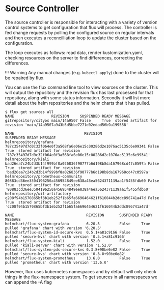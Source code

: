 # Source Controller

The source controller is responsible for interacting with a variety of version
control systems to get configuration that flux will process. The controller is
fed change requests by polling the configured source on regular intervals and
then executes a reconcilliation loop to update the cluster based on the
configuration.

The loop executes as follows: read data, render kustomization.yaml, checking
resources on the server to find differences, correcting the differences.

!!! Warning
    Any manual changes (e.g. `kubectl apply`) done to the cluster will be repaired
    by flux.

You can use the flux command line tool to view sources on the cluster. This will output the repository and the revision flux has last processed for that repository, along with some status information. Secondly it will list more detail about the helm repositories and the helm charts that it has pulled.

```shell
$ flux get sources all
NAME                 REVISION     SUSPENDED READY MESSAGE
gitrepository/cityos main/14a9507 False     True  stored artifact for revision 'main/14a9507a943b5d5bbe7271d02edad56b9a199558'

NAME                                REVISION                                                         SUSPENDED READY MESSAGE
helmrepository/grafana              787c35497d7d0c32f064e0f3a568fa6e06e15c00286d2e1076ac5135c6e99341 False     True  stored artifact for revision '787c35497d7d0c32f064e0f3a568fa6e06e15c00286d2e1076ac5135c6e99341'
helmrepository/kiali                bad26ea7c24b2d3b14f999bf8a026836f90777b6d198b8da167968cd47c0597a False     True  stored artifact for revision 'bad26ea7c24b2d3b14f999bf8a026836f90777b6d198b8da167968cd47c0597a'
helmrepository/prometheus-community 80883cd36ee3504196250a456954849ee838a46ea5624371139aa1f5455fdb60 False     True  stored artifact for revision '80883cd36ee3504196250a456954849ee838a46ea5624371139aa1f5455fdb60'
helmrepository/wit-artifactory      c208f94b1570865bf3b1eb252f1b65fa6696464621f616044b2ddc896741a47d False     True  stored artifact for revision 'c208f94b1570865bf3b1eb252f1b65fa6696464621f616044b2ddc896741a47d'

NAME                                 REVISION       SUSPENDED READY MESSAGE
helmchart/flux-system-grafana        6.20.5         False     True  pulled 'grafana' chart with version '6.20.5'
helmchart/flux-system-id-secure-kvs  0.5.1+a81c9166 False     True  pulled 'secure-kvs' chart with version '0.5.1+a81c9166'
helmchart/flux-system-kiali          1.52.0         False     True  pulled 'kiali-server' chart with version '1.52.0'
helmchart/flux-system-pds-secure-kvs 0.3.8+90be6e82 False     True  pulled 'secure-kvs' chart with version '0.3.8+90be6e82'
helmchart/flux-system-prometheus     13.6.0         False     True  pulled 'prometheus' chart with version '13.6.0'
```

However, flux uses kubernetes namespaces and by default will only check things in the flux-namespace system. To get sources in all namespaces we can append the -A flag
